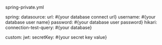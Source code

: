 spring-private.yml

spring:
    datasource:
        url: #{your database connect url}
        username: #{your database user name}
        password: #{your database user password}
        hikari:
            connection-test-query: #{your database}
            
custom:
    jwt:
        secretKey: #{your secret key value}